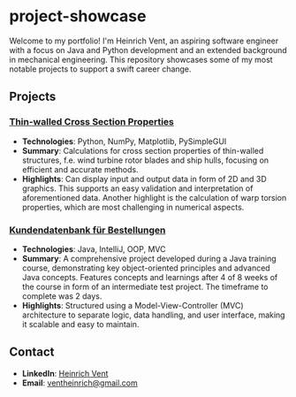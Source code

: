 # project-showcase
Welcome to my portfolio! I'm Heinrich Vent, an aspiring software engineer with a focus on Java and Python development and an extended background in mechanical engineering. This repository showcases some of my most notable projects to support a swift career change.

## Projects

### [Thin-walled Cross Section Properties](project-master_thesis-finite_element_analysis_in_python)
- **Technologies**: Python, NumPy, Matplotlib, PySimpleGUI
- **Summary**: Calculations for cross section properties of thin-walled structures, f.e. wind turbine rotor blades and ship hulls, focusing on efficient and accurate methods.
- **Highlights**: Can display input and output data in form of 2D and 3D graphics. This supports an easy validation and interpretation of aforementioned data. Another highlight is the calculation of warp torsion properties, which are most challenging in numerical aspects.

### [Kundendatenbank für Bestellungen](project-alfatraining-java-course)
- **Technologies**: Java, IntelliJ, OOP, MVC
- **Summary**: A comprehensive project developed during a Java training course, demonstrating key object-oriented principles and advanced Java concepts. Features
concepts and learnings after 4 of 8 weeks of the course in form of an intermediate test project. The timeframe to complete was 2 days.
- **Highlights**: Structured using a Model-View-Controller (MVC) architecture to separate logic, data handling, and user interface, making it scalable and easy to maintain.

## Contact
- **LinkedIn**: [Heinrich Vent](https://www.linkedin.com/in/heinrich-vent-231a88266/)
- **Email**: [ventheinrich@gmail.com](mailto:ventheinrich@gmail.com)
